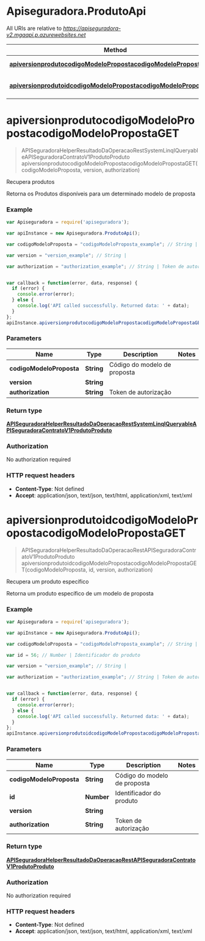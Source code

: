 # Apiseguradora.ProdutoApi

All URIs are relative to *https://apiseguradora-v2.mgaapi.p.azurewebsites.net*

Method | HTTP request | Description
------------- | ------------- | -------------
[**apiversionprodutocodigoModeloPropostacodigoModeloPropostaGET**](ProdutoApi.md#apiversionprodutocodigoModeloPropostacodigoModeloPropostaGET) | **GET** /api/{version}/Produto | Recupera produtos
[**apiversionprodutoidcodigoModeloPropostacodigoModeloPropostaGET**](ProdutoApi.md#apiversionprodutoidcodigoModeloPropostacodigoModeloPropostaGET) | **GET** /api/{version}/Produto/{id} | Recupera um produto específico


<a name="apiversionprodutocodigoModeloPropostacodigoModeloPropostaGET"></a>
# **apiversionprodutocodigoModeloPropostacodigoModeloPropostaGET**
> APISeguradoraHelperResultadoDaOperacaoRestSystemLinqIQueryableAPISeguradoraContratoV1ProdutoProduto apiversionprodutocodigoModeloPropostacodigoModeloPropostaGET(codigoModeloProposta, version, authorization)

Recupera produtos

Retorna os Produtos disponíveis para um determinado modelo de proposta

### Example
```javascript
var Apiseguradora = require('apiseguradora');

var apiInstance = new Apiseguradora.ProdutoApi();

var codigoModeloProposta = "codigoModeloProposta_example"; // String | Código do modelo de proposta

var version = "version_example"; // String | 

var authorization = "authorization_example"; // String | Token de autorização


var callback = function(error, data, response) {
  if (error) {
    console.error(error);
  } else {
    console.log('API called successfully. Returned data: ' + data);
  }
};
apiInstance.apiversionprodutocodigoModeloPropostacodigoModeloPropostaGET(codigoModeloProposta, version, authorization, callback);
```

### Parameters

Name | Type | Description  | Notes
------------- | ------------- | ------------- | -------------
 **codigoModeloProposta** | **String**| Código do modelo de proposta | 
 **version** | **String**|  | 
 **authorization** | **String**| Token de autorização | 

### Return type

[**APISeguradoraHelperResultadoDaOperacaoRestSystemLinqIQueryableAPISeguradoraContratoV1ProdutoProduto**](APISeguradoraHelperResultadoDaOperacaoRestSystemLinqIQueryableAPISeguradoraContratoV1ProdutoProduto.md)

### Authorization

No authorization required

### HTTP request headers

 - **Content-Type**: Not defined
 - **Accept**: application/json, text/json, text/html, application/xml, text/xml

<a name="apiversionprodutoidcodigoModeloPropostacodigoModeloPropostaGET"></a>
# **apiversionprodutoidcodigoModeloPropostacodigoModeloPropostaGET**
> APISeguradoraHelperResultadoDaOperacaoRestAPISeguradoraContratoV1ProdutoProduto apiversionprodutoidcodigoModeloPropostacodigoModeloPropostaGET(codigoModeloProposta, id, version, authorization)

Recupera um produto específico

Retorna um produto específico de um modelo de proposta

### Example
```javascript
var Apiseguradora = require('apiseguradora');

var apiInstance = new Apiseguradora.ProdutoApi();

var codigoModeloProposta = "codigoModeloProposta_example"; // String | Código do modelo de proposta

var id = 56; // Number | Identificador do produto

var version = "version_example"; // String | 

var authorization = "authorization_example"; // String | Token de autorização


var callback = function(error, data, response) {
  if (error) {
    console.error(error);
  } else {
    console.log('API called successfully. Returned data: ' + data);
  }
};
apiInstance.apiversionprodutoidcodigoModeloPropostacodigoModeloPropostaGET(codigoModeloProposta, id, version, authorization, callback);
```

### Parameters

Name | Type | Description  | Notes
------------- | ------------- | ------------- | -------------
 **codigoModeloProposta** | **String**| Código do modelo de proposta | 
 **id** | **Number**| Identificador do produto | 
 **version** | **String**|  | 
 **authorization** | **String**| Token de autorização | 

### Return type

[**APISeguradoraHelperResultadoDaOperacaoRestAPISeguradoraContratoV1ProdutoProduto**](APISeguradoraHelperResultadoDaOperacaoRestAPISeguradoraContratoV1ProdutoProduto.md)

### Authorization

No authorization required

### HTTP request headers

 - **Content-Type**: Not defined
 - **Accept**: application/json, text/json, text/html, application/xml, text/xml

